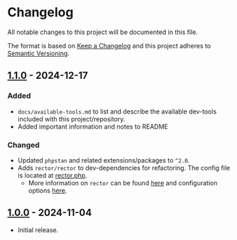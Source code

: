 # Changelog

All notable changes to this project will be documented in this file.

The format is based on [Keep a Changelog](http://keepachangelog.com/)
and this project adheres to [Semantic Versioning](http://semver.org/).


## [1.1.0] - 2024-12-17

### Added

  * `docs/available-tools.md` to list and describe the available dev-tools included with this project/repository.
  * Added important information and notes to README

### Changed

  * Updated `phpstan` and related extensions/packages to `^2.0`.
  * Adds `rector/rector` to dev-dependencies for refactoring. The config file is located at [rector.php](./rector.php).
    * More information on `rector` can be found [here](https://getrector.com/) and configuration options [here](https://getrector.com/documentation).


## [1.0.0] - 2024-11-04

  * Initial release.

[unreleased]: https://github.com/ericsizemore/php-project-template/tree/main
[1.1.0]: https://github.com/ericsizemore/php-project-template/releases/tag/v1.1.0
[1.0.0]: https://github.com/ericsizemore/php-project-template/releases/tag/v1.0.0
